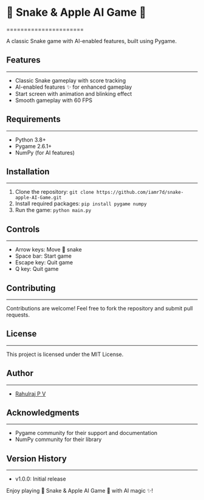 # 🐍 Snake & Apple AI Game 🍎
======================


A classic Snake game with AI-enabled features, built using Pygame.


## Features
------------


*   Classic Snake gameplay with score tracking
*   AI-enabled features ✨ for enhanced gameplay
*   Start screen with animation and blinking effect
*   Smooth gameplay with 60 FPS


## Requirements
---------------


*   Python 3.8+
*   Pygame 2.6.1+
*   NumPy (for AI features)


## Installation
---------------


1.  Clone the repository: `git clone https://github.com/iamr7d/snake-apple-AI-Game.git`
2.  Install required packages: `pip install pygame numpy`
3.  Run the game: `python main.py`


## Controls
------------


*   Arrow keys: Move 🐍 snake
*   Space bar: Start game
*   Escape key: Quit game
*   Q key: Quit game


## Contributing
------------


Contributions are welcome! Feel free to fork the repository and submit pull requests.


## License
--------


This project is licensed under the MIT License.


## Author
--------


*   [Rahulraj P V ](https://github.com/iamr7d)


## Acknowledgments
---------------


*   Pygame community for their support and documentation
*   NumPy community for their library


## Version History
-----------------


*   v1.0.0: Initial release


Enjoy playing 🐍 Snake & Apple AI Game 🍎 with AI magic ✨!
